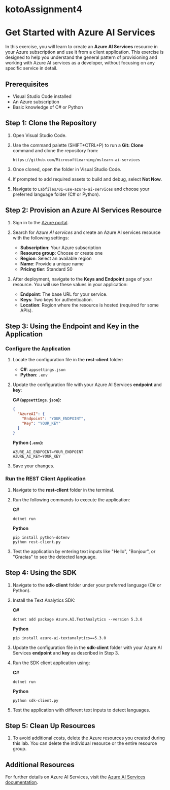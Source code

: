 # kotoAssignment4
# Get Started with Azure AI Services

In this exercise, you will learn to create an **Azure AI Services** resource in your Azure subscription and use it from a client application. This exercise is designed to help you understand the general pattern of provisioning and working with Azure AI services as a developer, without focusing on any specific service in detail.

## Prerequisites

- Visual Studio Code installed
- An Azure subscription
- Basic knowledge of C# or Python

## Step 1: Clone the Repository

1. Open Visual Studio Code.
2. Use the command palette (SHIFT+CTRL+P) to run a **Git: Clone** command and clone the repository from:
   
   ```
   https://github.com/MicrosoftLearning/mslearn-ai-services
   ```

3. Once cloned, open the folder in Visual Studio Code.

4. If prompted to add required assets to build and debug, select **Not Now**.

5. Navigate to `Labfiles/01-use-azure-ai-services` and choose your preferred language folder (C# or Python).

## Step 2: Provision an Azure AI Services Resource

1. Sign in to the [Azure portal](https://portal.azure.com).
2. Search for *Azure AI services* and create an Azure AI services resource with the following settings:
   - **Subscription**: Your Azure subscription
   - **Resource group**: Choose or create one
   - **Region**: Select an available region
   - **Name**: Provide a unique name
   - **Pricing tier**: Standard S0

3. After deployment, navigate to the **Keys and Endpoint** page of your resource. You will use these values in your application:
   - **Endpoint**: The base URL for your service.
   - **Keys**: Two keys for authentication.
   - **Location**: Region where the resource is hosted (required for some APIs).

## Step 3: Using the Endpoint and Key in the Application

### Configure the Application

1. Locate the configuration file in the **rest-client** folder:
   - **C#**: `appsettings.json`
   - **Python**: `.env`

2. Update the configuration file with your Azure AI Services **endpoint** and **key**:
   
   **C# (`appsettings.json`):**
   ```json
   {
     "AzureAI": {
       "Endpoint": "YOUR_ENDPOINT",
       "Key": "YOUR_KEY"
     }
   }
   ```

   **Python (`.env`):**
   ```
   AZURE_AI_ENDPOINT=YOUR_ENDPOINT
   AZURE_AI_KEY=YOUR_KEY
   ```

3. Save your changes.

### Run the REST Client Application

1. Navigate to the **rest-client** folder in the terminal.
   
2. Run the following commands to execute the application:
   
   **C#**
   ```
   dotnet run
   ```

   **Python**
   ```
   pip install python-dotenv
   python rest-client.py
   ```

3. Test the application by entering text inputs like "Hello", "Bonjour", or "Gracias" to see the detected language.

## Step 4: Using the SDK

1. Navigate to the **sdk-client** folder under your preferred language (C# or Python).
   
2. Install the Text Analytics SDK:
   
   **C#**
   ```
   dotnet add package Azure.AI.TextAnalytics --version 5.3.0
   ```

   **Python**
   ```
   pip install azure-ai-textanalytics==5.3.0
   ```

3. Update the configuration file in the **sdk-client** folder with your Azure AI Services **endpoint** and **key** as described in Step 3.

4. Run the SDK client application using:

   **C#**
   ```
   dotnet run
   ```

   **Python**
   ```
   python sdk-client.py
   ```

5. Test the application with different text inputs to detect languages.

## Step 5: Clean Up Resources

1. To avoid additional costs, delete the Azure resources you created during this lab. You can delete the individual resource or the entire resource group.

## Additional Resources

For further details on Azure AI Services, visit the [Azure AI Services documentation](https://docs.microsoft.com/azure/ai-services/what-are-ai-services).
